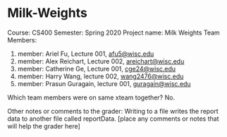 # Milk-Weights

Course: CS400
Semester: Spring 2020
Project name: Milk Weights
Team Members:
1. member: Ariel Fu, Lecture 001, afu5@wisc.edu
2. member: Alex Reichart, Lecture 002, areichart@wisc.edu
3. member: Catherine Ge, Lecture 001, cge24@wisc.edu
4. member: Harry Wang, lecture 002, wang2476@wisc.edu
5. member: Prasun Guragain, lecture 001, guragain@wisc.edu

 

Which team members were on same xteam together?
No.


Other notes or comments to the grader:
Writing to a file writes the report data to another file called reportData. 
[place any comments or notes that will help the grader here]

 
